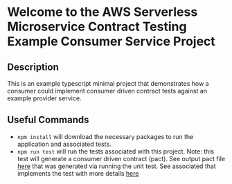 # Welcome to the AWS Serverless Microservice Contract Testing Example Consumer Service Project

## Description

This is an example typescript minimal project that demonstrates how a consumer could implement consumer driven contract tests against an example provider service.

## Useful Commands

- `npm install` will download the necessary packages to run the application and associated tests.
- `npm run test` will run the tests associated with this project. Note: this test will generate a consumer driven contract (pact). See output pact file [here](./pacts/example-consumer-service-orders-service.json) that was generated via running the unit test. See associated that implements the test with more details [here](./src/__tests_/cdc-test-example-consumer-service-orders-service.test.ts)
